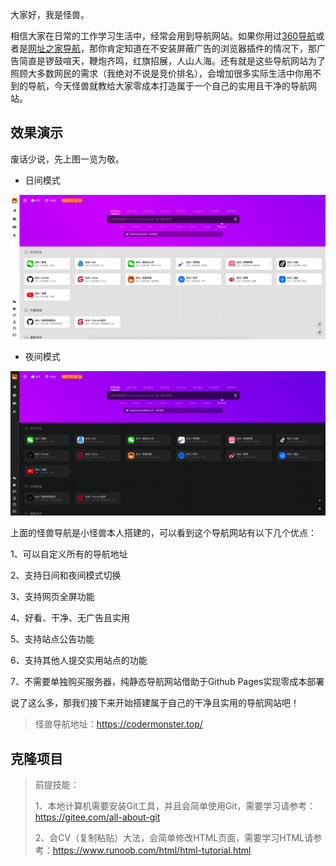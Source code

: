 大家好，我是怪兽。

相信大家在日常的工作学习生活中，经常会用到导航网站。如果你用过[360导航](https://hao.360.com/)或者是[网址之家导航](https://www.hao123.sh/)，那你肯定知道在不安装屏蔽广告的浏览器插件的情况下，那广告简直是锣鼓喧天，鞭炮齐鸣，红旗招展，人山人海。还有就是这些导航网站为了照顾大多数网民的需求（我绝对不说是竞价排名），会增加很多实际生活中你用不到的导航，今天怪兽就教给大家零成本打造属于一个自己的实用且干净的导航网站。

## 效果演示

废话少说，先上图一览为敬。

* 日间模式

![日间模式](assets/日间模式.png)

* 夜间模式

![夜间模式](assets/夜间模式.png)

上面的怪兽导航是小怪兽本人搭建的，可以看到这个导航网站有以下几个优点：

1、可以自定义所有的导航地址

2、支持日间和夜间模式切换

3、支持网页全屏功能

4、好看、干净、无广告且实用

5、支持站点公告功能

6、支持其他人提交实用站点的功能

7、不需要单独购买服务器，纯静态导航网站借助于Github Pages实现零成本部署

说了这么多，那我们接下来开始搭建属于自己的干净且实用的导航网站吧！

>怪兽导航地址：https://codermonster.top/

## 克隆项目

>前提技能：
>
>1、本地计算机需要安装Git工具，并且会简单使用Git，需要学习请参考：https://gitee.com/all-about-git
>
>2、会CV（复制粘贴）大法，会简单修改HTML页面，需要学习HTML请参考：https://www.runoob.com/html/html-tutorial.html